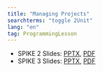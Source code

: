 ```yaml
---
title: "Managing Projects"
searchterms: "toggle 2Unit"
lang: "en"
tag: ProgrammingLesson
---
```

 <ul>
 <li class="ng-binding">SPIKE 2 Slides:
 <a href="ProgrammingLessons/ManagingProjects.pptx">PPTX</a>,
 <a href="ProgrammingLessons/ManagingProjects.pdf">PDF</a>
 </li>
 <li class="ng-binding">SPIKE 3 Slides:
 <a href="ProgrammingLessons/SP3ManagingProjects.pptx">PPTX</a>,
 <a href="ProgrammingLessons/SP3ManagingProjects.pdf">PDF</a>
 </li>
 </ul>
